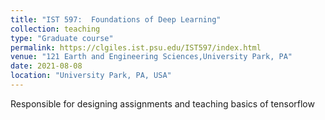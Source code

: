 ```yaml
---
title: "IST 597:  Foundations of Deep Learning"
collection: teaching
type: "Graduate course"
permalink: https://clgiles.ist.psu.edu/IST597/index.html
venue: "121 Earth and Engineering Sciences,University Park, PA"
date: 2021-08-08
location: "University Park, PA, USA"
---
```


Responsible for designing assignments and teaching basics of tensorflow
